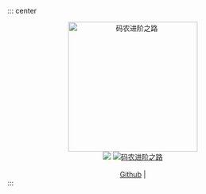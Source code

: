 
::: center
<div align="center">
  <a href="https://tobebetterjavaer.com">
    <img src="/image/logo.jpg" width="260px" alt="码农进阶之路">
  </a><br>
  <a href="https://blog.hellolaws.com/blog.html" target="_blank"><img src="https://img.shields.io/badge/博客-在线阅读-green.svg?style=for-the-badge"></a>
  <a href="https://github.com/leehuihui/damaidou" target="_blank"><img alt="码农进阶之路" src="https://img.shields.io/github/stars/leehuihui/damaidou?style=for-the-badge"></a><br><br>
<a href="https://github.com/leehuihui/damaidou">Github</a> |
</div>  
:::





